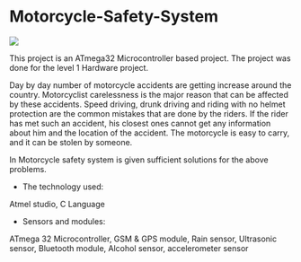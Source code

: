 # Motorcycle-Safety-System

![](Animation/Animation.gif)

This project is an ATmega32 Microcontroller based project. The project was done for the level 1 Hardware project.

Day by day number of motorcycle accidents are getting increase around the country. Motorcyclist carelessness is the major reason that can be affected by these accidents. Speed driving, drunk driving and riding with no helmet protection are the common mistakes that are done by the riders. If the rider has met such an accident, his closest ones cannot get any information about him and the location of the accident. The motorcycle is easy to carry, and it can be stolen by someone.

In Motorcycle safety system is given sufficient solutions for the above problems.

* The technology used:

Atmel studio, C Language

* Sensors and modules:

ATmega 32 Microcontroller, GSM & GPS module, Rain sensor, Ultrasonic sensor, Bluetooth module, Alcohol sensor, accelerometer sensor
